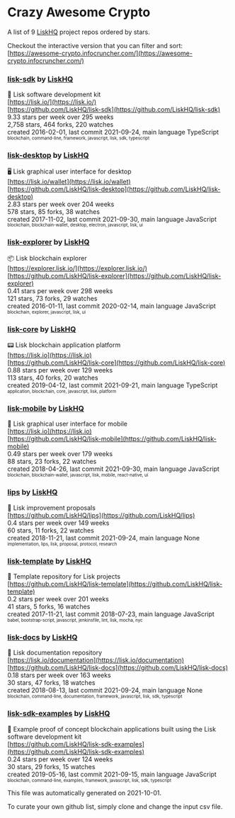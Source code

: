# Crazy Awesome Crypto
A list of 9 [LiskHQ](https://github.com/LiskHQ) project repos ordered by stars.  

Checkout the interactive version that you can filter and sort: 
[https://awesome-crypto.infocruncher.com/](https://awesome-crypto.infocruncher.com/)  


### [lisk-sdk](https://github.com/LiskHQ/lisk-sdk) by [LiskHQ](https://github.com/LiskHQ)  
🔩 Lisk software development kit  
[https://lisk.io/](https://lisk.io/)  
[https://github.com/LiskHQ/lisk-sdk](https://github.com/LiskHQ/lisk-sdk)  
9.33 stars per week over 295 weeks  
2,758 stars, 464 forks, 220 watches  
created 2016-02-01, last commit 2021-09-24, main language TypeScript  
<sub><sup>blockchain, command-line, framework, javascript, lisk, sdk, typescript</sup></sub>


### [lisk-desktop](https://github.com/LiskHQ/lisk-desktop) by [LiskHQ](https://github.com/LiskHQ)  
🖥 Lisk graphical user interface for desktop  
[https://lisk.io/wallet](https://lisk.io/wallet)  
[https://github.com/LiskHQ/lisk-desktop](https://github.com/LiskHQ/lisk-desktop)  
2.83 stars per week over 204 weeks  
578 stars, 85 forks, 38 watches  
created 2017-11-02, last commit 2021-09-30, main language JavaScript  
<sub><sup>blockchain, blockchain-wallet, desktop, electron, javascript, lisk, ui</sup></sub>


### [lisk-explorer](https://github.com/LiskHQ/lisk-explorer) by [LiskHQ](https://github.com/LiskHQ)  
📦 Lisk blockchain explorer  
[https://explorer.lisk.io/](https://explorer.lisk.io/)  
[https://github.com/LiskHQ/lisk-explorer](https://github.com/LiskHQ/lisk-explorer)  
0.41 stars per week over 298 weeks  
121 stars, 73 forks, 29 watches  
created 2016-01-11, last commit 2020-02-14, main language JavaScript  
<sub><sup>blockchain, explorer, javascript, lisk, ui</sup></sub>


### [lisk-core](https://github.com/LiskHQ/lisk-core) by [LiskHQ](https://github.com/LiskHQ)  
📟 Lisk blockchain application platform  
[https://lisk.io](https://lisk.io)  
[https://github.com/LiskHQ/lisk-core](https://github.com/LiskHQ/lisk-core)  
0.88 stars per week over 129 weeks  
113 stars, 40 forks, 20 watches  
created 2019-04-12, last commit 2021-09-21, main language TypeScript  
<sub><sup>application, blockchain, core, javascript, lisk, platform</sup></sub>


### [lisk-mobile](https://github.com/LiskHQ/lisk-mobile) by [LiskHQ](https://github.com/LiskHQ)  
📱 Lisk graphical user interface for mobile  
[https://lisk.io](https://lisk.io)  
[https://github.com/LiskHQ/lisk-mobile](https://github.com/LiskHQ/lisk-mobile)  
0.49 stars per week over 179 weeks  
88 stars, 23 forks, 22 watches  
created 2018-04-26, last commit 2021-09-30, main language JavaScript  
<sub><sup>blockchain, blockchain-wallet, javascript, lisk, mobile, react-native, ui</sup></sub>


### [lips](https://github.com/LiskHQ/lips) by [LiskHQ](https://github.com/LiskHQ)  
📘 Lisk improvement proposals   
[https://github.com/LiskHQ/lips](https://github.com/LiskHQ/lips)  
0.4 stars per week over 149 weeks  
60 stars, 11 forks, 22 watches  
created 2018-11-21, last commit 2021-09-24, main language None  
<sub><sup>implementation, lips, lisk, proposal, protocol, research</sup></sub>


### [lisk-template](https://github.com/LiskHQ/lisk-template) by [LiskHQ](https://github.com/LiskHQ)  
📄 Template repository for Lisk projects  
[https://github.com/LiskHQ/lisk-template](https://github.com/LiskHQ/lisk-template)  
0.2 stars per week over 201 weeks  
41 stars, 5 forks, 16 watches  
created 2017-11-21, last commit 2018-07-23, main language JavaScript  
<sub><sup>babel, bootstrap-script, javascript, jenkinsfile, lint, lisk, mocha, nyc</sup></sub>


### [lisk-docs](https://github.com/LiskHQ/lisk-docs) by [LiskHQ](https://github.com/LiskHQ)  
📘 Lisk documentation repository  
[https://lisk.io/documentation](https://lisk.io/documentation)  
[https://github.com/LiskHQ/lisk-docs](https://github.com/LiskHQ/lisk-docs)  
0.18 stars per week over 163 weeks  
30 stars, 47 forks, 18 watches  
created 2018-08-13, last commit 2021-09-24, main language None  
<sub><sup>blockchain, command-line, documentation, framework, javascript, lisk, sdk, typescript</sup></sub>


### [lisk-sdk-examples](https://github.com/LiskHQ/lisk-sdk-examples) by [LiskHQ](https://github.com/LiskHQ)  
🔩 Example proof of concept blockchain applications built using the Lisk software development kit  
[https://github.com/LiskHQ/lisk-sdk-examples](https://github.com/LiskHQ/lisk-sdk-examples)  
0.24 stars per week over 124 weeks  
30 stars, 29 forks, 15 watches  
created 2019-05-16, last commit 2021-09-15, main language JavaScript  
<sub><sup>blockchain, command-line, examples, framework, javascript, lisk, sdk, typescript</sup></sub>


This file was automatically generated on 2021-10-01.  

To curate your own github list, simply clone and change the input csv file.  